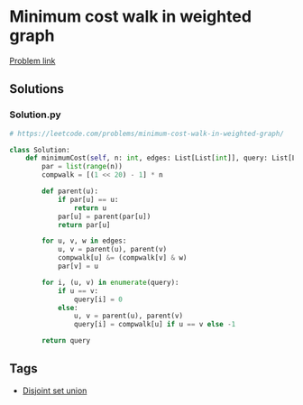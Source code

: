 # Minimum cost walk in weighted graph

[Problem link](https://leetcode.com/problems/minimum-cost-walk-in-weighted-graph/)

## Solutions


### Solution.py
```py
# https://leetcode.com/problems/minimum-cost-walk-in-weighted-graph/

class Solution:
    def minimumCost(self, n: int, edges: List[List[int]], query: List[List[int]]) -> List[int]:
        par = list(range(n))
        compwalk = [(1 << 20) - 1] * n

        def parent(u):
            if par[u] == u:
                return u
            par[u] = parent(par[u])
            return par[u]

        for u, v, w in edges:
            u, v = parent(u), parent(v)
            compwalk[u] &= (compwalk[v] & w)
            par[v] = u

        for i, (u, v) in enumerate(query):
            if u == v:
                query[i] = 0
            else:
                u, v = parent(u), parent(v)
                query[i] = compwalk[u] if u == v else -1

        return query
```
## Tags

* [Disjoint set union](/Collections/disjoint-set-union.md#disjoint-set-union)

